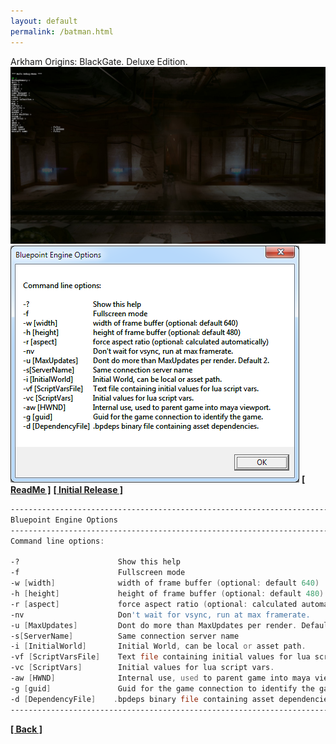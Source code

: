 ```yaml
---
layout: default
permalink: /batman.html
---
```

Arkham Origins: BlackGate. Deluxe Edition.
![Screenshot](https://github.com/unknownproject/Batman/raw/master/ArkhamOriginsBlackGate/BAOBG.jpg)![CmdDump](https://raw.githubusercontent.com/unknownproject/unknownproject.github.io/master/assets/images/CmdDump.png)
**[[ ReadMe ]](https://raw.githubusercontent.com/unknownproject/Batman/master/ArkhamOriginsBlackGate/ReadMe.txt)**
**[[ Initial Release ]](https://github.com/unknownproject/Batman/raw/master/ArkhamOriginsBlackGate/Debug.zip)**

```asm
--------------------------------------------------------------------------------
Bluepoint Engine Options
--------------------------------------------------------------------------------
Command line options:

-?		                Show this help
-f		                Fullscreen mode
-w [width]		        width of frame buffer (optional: default 640)
-h [height]	            height of frame buffer (optional: default 480)
-r [aspect]		        force aspect ratio (optional: calculated automatically)
-nv		                Don't wait for vsync, run at max framerate.
-u [MaxUpdates]	        Dont do more than MaxUpdates per render. Default 2.
-s[ServerName]	        Same connection server name
-i [InitialWorld]	    Initial World, can be local or asset path.
-vf [ScriptVarsFile]	Text file containing initial values for lua script vars.
-vc [ScriptVars]	    Initial values for lua script vars.
-aw [HWND]	            Internal use, used to parent game into maya viewport.
-g [guid]		        Guid for the game connection to identify the game.
-d [DependencyFile]	   .bpdeps binary file containing asset dependencies.
--------------------------------------------------------------------------------
```



**[[ Back ]](./)**	